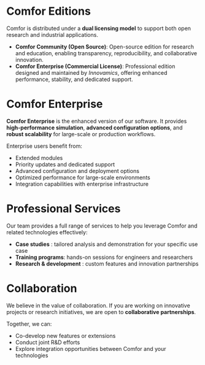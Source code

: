 # Comfor Editions

Comfor is distributed under a **dual licensing model** to support both open
research and industrial applications.

- **Comfor Community (Open Source)**: Open-source edition for research and
  education, enabling transparency, reproducibility, and collaborative  
  innovation.
- **Comfor Enterprise (Commercial License)**: Professional edition
  designed and maintained by _Innovamics_, offering enhanced performance,
  stability, and dedicated support.

# Comfor Enterprise

**Comfor Enterprise** is the enhanced version of our software. It provides
**high-performance simulation**, **advanced configuration options**, and
**robust scalability** for large-scale or production workflows.

Enterprise users benefit from:

- Extended modules
- Priority updates and dedicated support
- Advanced configuration and deployment options
- Optimized performance for large-scale environments
- Integration capabilities with enterprise infrastructure

# Professional Services

Our team provides a full range of services to help you leverage Comfor and related technologies effectively:

- **Case studies** : tailored analysis and demonstration for your specific use case
- **Training programs**: hands-on sessions for engineers and researchers
- **Research & development** : custom features and innovation partnerships

# Collaboration

We believe in the value of collaboration. If you are working on innovative
projects or research initiatives, we are open to **collaborative partnerships**.

Together, we can:

- Co-develop new features or extensions
- Conduct joint R&D efforts
- Explore integration opportunities between Comfor and your technologies
